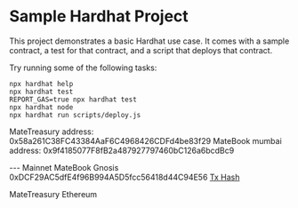 # Sample Hardhat Project

This project demonstrates a basic Hardhat use case. It comes with a sample contract, a test for that contract, and a script that deploys that contract.

Try running some of the following tasks:

```shell
npx hardhat help
npx hardhat test
REPORT_GAS=true npx hardhat test
npx hardhat node
npx hardhat run scripts/deploy.js
```

MateTreasury address: 0x58a261C38FC43384AaF6C4968426CDFd4be83f29
MateBook mumbai address: 0x9f4185077F8fB2a487927797460bC126a6bcdBc9

--- Mainnet
MateBook Gnosis 0xDCF29AC5dfE4f96B994A5D5fcc56418d44C94E56
[Tx Hash](https://gnosisscan.io/tx/0x0dde1e59cc6264bb39fb9e0e67b535722d3e01e0f591a86d3b1bf4e43b7f59c1)

MateTreasury Ethereum 
